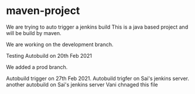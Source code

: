 # maven-project
We are trying to auto trigger a jenkins build
This is a java based project and will be build by maven.

We are working on the development branch.

Testing Autobuild on 20th Feb 2021

We added a prod branch.

Autobuild trigger on 27th Feb 2021.
Autobuild trigfer on Sai's jenkins server.
another autobuild on Sai's jenkins server
Vani chnaged this file
